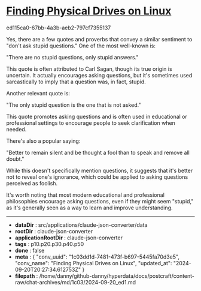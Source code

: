 # [Finding Physical Drives on Linux](https://claude.ai/chat/1c03dd1d-7481-473f-b697-5445fa70d3e5)

ed115ca0-67bb-4a3b-aeb2-797cf7355137

 Yes, there are a few quotes and proverbs that convey a similar sentiment to "don't ask stupid questions." One of the most well-known is:

"There are no stupid questions, only stupid answers."

This quote is often attributed to Carl Sagan, though its true origin is uncertain. It actually encourages asking questions, but it's sometimes used sarcastically to imply that a question was, in fact, stupid.

Another relevant quote is:

"The only stupid question is the one that is not asked."

This quote promotes asking questions and is often used in educational or professional settings to encourage people to seek clarification when needed.

There's also a popular saying:

"Better to remain silent and be thought a fool than to speak and remove all doubt."

While this doesn't specifically mention questions, it suggests that it's better not to reveal one's ignorance, which could be applied to asking questions perceived as foolish.

It's worth noting that most modern educational and professional philosophies encourage asking questions, even if they might seem "stupid," as it's generally seen as a way to learn and improve understanding.

---

* **dataDir** : src/applications/claude-json-converter/data
* **rootDir** : claude-json-converter
* **applicationRootDir** : claude-json-converter
* **tags** : p10.p20.p30.p40.p50
* **done** : false
* **meta** : {
  "conv_uuid": "1c03dd1d-7481-473f-b697-5445fa70d3e5",
  "conv_name": "Finding Physical Drives on Linux",
  "updated_at": "2024-09-20T20:27:34.612753Z"
}
* **filepath** : /home/danny/github-danny/hyperdata/docs/postcraft/content-raw/chat-archives/md/1c03/2024-09-20_ed1.md